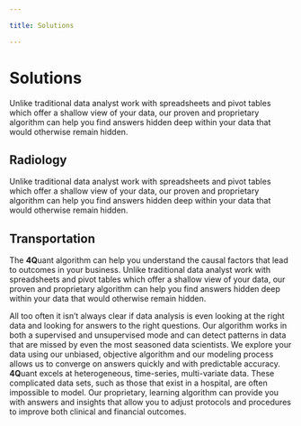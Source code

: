 ```yaml
---

title: Solutions

---
```


# Solutions

Unlike traditional data analyst work with spreadsheets and pivot tables which
offer a shallow view of your data, our proven and proprietary algorithm can
help you find answers hidden deep within your data that would otherwise remain
hidden.

## Radiology

Unlike traditional data analyst work with spreadsheets and pivot tables which
offer a shallow view of your data, our proven and proprietary algorithm can
help you find answers hidden deep within your data that would otherwise remain
hidden.

## Transportation

The <span  class="alt-font"><strong>4Q</strong>uant</span> algorithm can help you understand the causal factors that lead to
outcomes in your business. Unlike traditional data analyst work with spreadsheets and pivot tables which offer a shallow view of your data, our proven and proprietary algorithm can
help you find answers hidden deep within your data that would otherwise remain
hidden.

All too often it isn’t always clear if data analysis is even looking at the
right data and looking for answers to the right questions. Our algorithm works
in both a supervised and unsupervised mode and can detect patterns in data that
are missed by even the most seasoned data scientists. We explore your data
using our unbiased, objective algorithm and our modeling process allows us to
converge on answers quickly and with predictable accuracy. <span  class="alt-font"><strong>4Q</strong>uant</span> excels at
heterogeneous, time-series, multi-variate data. These complicated data sets,
such as those that exist in a hospital, are often impossible to model. Our
proprietary, learning algorithm can provide you with answers and insights that
allow you to adjust protocols and procedures to improve both clinical and
financial outcomes.
